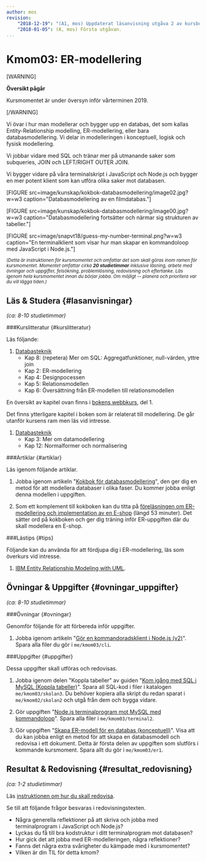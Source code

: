 ```yaml
---
author: mos
revision:
    "2018-12-19": "(A1, mos) Uppdaterat läsanvisning utgåva 2 av kursbok."
    "2018-01-05": (A, mos) Första utgåvan.
...
```

Kmom03: ER-modellering
====================================

[WARNING]

**Översikt pågår**

Kursmomentet är under översyn inför vårterminen 2019.

[/WARNING]

Vi övar i hur man modellerar och bygger upp en databas, det som kallas Entity-Relationship modelling, ER-modellering, eller bara databasmodellering. Vi delar in modelleringen i konceptuell, logisk och fysisk modellering.

Vi jobbar vidare med SQL och tränar mer på utmanande saker som subqueries, JOIN och LEFT/RIGHT OUTER JOIN.

Vi bygger vidare på våra terminalskript i JavaScript och Node.js och bygger en mer potent klient som kan utföra olika saker mot databasen.

<!--more-->

[FIGURE src=image/kunskap/kokbok-databasmodellering/image02.jpg?w=w3 caption="Databasmodellering av en filmdatabas."]

[FIGURE src=image/kunskap/kokbok-databasmodellering/image00.jpg?w=w3 caption="Databasmodellering fortsätter och närmar sig strukturen av tabeller."]

[FIGURE src=image/snapvt18/guess-my-number-terminal.png?w=w3 caption="En terminalklient som visar hur man skapar en kommandoloop med JavaScript i Node.js."]

<small><i>(Detta är instruktionen för kursmomentet och omfattar det som skall göras inom ramen för kursmomentet. Momentet omfattar cirka **20 studietimmar** inklusive läsning, arbete med övningar och uppgifter, felsökning, problemlösning, redovisning och eftertanke. Läs igenom hela kursmomentet innan du börjar jobba. Om möjligt -- planera och prioritera var du vill lägga tiden.)</i></small>



Läs &amp; Studera  {#lasanvisningar}
---------------------------------

*(ca: 8-10 studietimmar)*


###Kurslitteratur  {#kurslitteratur}

Läs följande:

1. [Databasteknik](kunskap/boken-databasteknik)
    * Kap 8: (repetera) Mer om SQL: Aggregatfunktioner, null-värden, yttre join
    * Kap 2: ER-modellering
    * Kap 4: Designpocessen
    * Kap 5: Relationsmodellen
    * Kap 6: Översättning från ER-modellen till relationsmodellen

En översikt av kapitel ovan  finns i [bokens webbkurs](http://www.databasteknik.se/webbkursen/), del 1.

Det finns ytterligare kapitel i boken som är relaterat till modellering. De går utanför kursens ram men läs vid intresse.

1. [Databasteknik](kunskap/boken-databasteknik)
    * Kap 3: Mer om datamodellering
    * Kap 12: Normalformer och normalisering



###Artiklar {#artiklar}

Läs igenom följande artiklar.

1. Jobba igenom artikeln "[Kokbok för databasmodellering](kunskap/kokbok-for-databasmodellering)", den ger dig en metod för att modellera databaser i olika faser. Du kommer jobba enligt denna modellen i uppgiften.

1. Som ett komplement till kokboken kan du titta på [föreläsningen om ER-modellering och implementation av en E-shop](https://youtu.be/fqC_VQh_E74?start=886&end=4065) (längd 53 minuter). Det sätter ord på kokboken och ger dig träning inför ER-uppgiften där du skall modellera en E-shop.



###Lästips {#tips}

Följande kan du använda för att fördjupa dig i ER-modellering, läs som överkurs vid intresse.

1. [IBM Entity Relationship Modeling with UML](http://www.ibm.com/developerworks/rational/library/319.html).

<!--
Modelleringsövningsuppgifter 
https://docs.google.com/document/d/1kKoSO2BQL5T2cnzshpM_hnk5JbqT0_00khfGJKZQ2Fo/edit

Gjort modelleringsövning i sal med draw.io: https://goo.gl/vNRvKt
-->



Övningar & Uppgifter  {#ovningar_uppgifter}
-------------------------------------------

*(ca: 8-10 studietimmar)*



###Övningar {#ovningar}

Genomför följande för att förbereda inför uppgifter.

1. Jobba igenom artikeln "[Gör en kommandoradsklient i Node.js (v2)](kunskap/gor-en-kommandoradsklient-i-node-js-v2)". Spara alla filer du gör i `me/kmom03/cli`.

<!--
1. ER-modellering. Gör några extra övningar från övningsfilen (skall redovisas isåfall uppgift).
Svårt göra övning per distans.

1. Normalisering
-->



###Uppgifter {#uppgifter}

Dessa uppgifter skall utföras och redovisas.

1. Jobba igenom delen "Koppla tabeller" av guiden "[Kom igång med SQL i MySQL (Koppla tabeller)](guide/kom-igang-med-sql-i-mysql/koppla-tabeller)". Spara all SQL-kod i filer i katalogen `me/kmom03/skolan3`. Du behöver kopiera alla skript du redan sparat i `me/kmom02/skolan2` och utgå från dem och bygga vidare.

1. Gör uppgiften "[Node.js terminalprogram mot MySQL med kommandoloop](uppgift/nodejs-terminalprogram-mot-mysql-med-kommandoloop)". Spara alla filer i `me/kmom03/terminal2`.

1. Gör uppgiften "[Skapa ER-modell för en databas (konceptuell)](uppgift/skapa-er-modell-for-en-databas-konceptuell)". Visa att du kan jobba enligt en metod för att skapa en databasmodell och redovisa i ett dokument. Detta är första delen av uppgiften som slutförs i kommande kursmoment. Spara allt du gör i `me/kmom03/er1`.


<!--
1. Gör laborationen "[Node.js och inbyggda moduler (node2)](uppgift/nodejs-inbyggda-moduler)" för att träna på inbyggda moduler i Node.js. Spara koden i `me/kmom04/node2`.

1. Enkel SQL laboration som visar att studenten kan göra joins/subquery.

1. SQL injections (terminal)
-->



Resultat & Redovisning  {#resultat_redovisning}
-----------------------------------------------

*(ca: 1-2 studietimmar)*

Läs [instruktionen om hur du skall redovisa](./../redovisa).

Se till att följande frågor besvaras i redovisningstexten.

* Några generella reflektioner på att skriva och jobba med terminalprogram i JavaScript och Node.js?
* Lyckas du få till bra kodstruktur i ditt terminalprogram mot databasen?
* Hur gick det att jobba med ER-modelleringen, några reflektioner?
* Fanns det några extra svårigheter du kämpade med i kursmomentet?
* Vilken är din TIL för detta kmom?
